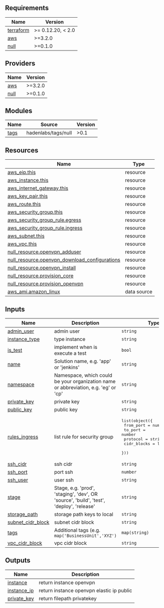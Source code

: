 <!-- BEGIN_TF_DOCS -->
## Requirements

| Name | Version |
|------|---------|
| <a name="requirement_terraform"></a> [terraform](#requirement\_terraform) | >= 0.12.20, < 2.0 |
| <a name="requirement_aws"></a> [aws](#requirement\_aws) | >=3.2.0 |
| <a name="requirement_null"></a> [null](#requirement\_null) | >=0.1.0 |

## Providers

| Name | Version |
|------|---------|
| <a name="provider_aws"></a> [aws](#provider\_aws) | >=3.2.0 |
| <a name="provider_null"></a> [null](#provider\_null) | >=0.1.0 |

## Modules

| Name | Source | Version |
|------|--------|---------|
| <a name="module_tags"></a> [tags](#module\_tags) | hadenlabs/tags/null | >0.1 |

## Resources

| Name | Type |
|------|------|
| [aws_eip.this](https://registry.terraform.io/providers/hashicorp/aws/latest/docs/resources/eip) | resource |
| [aws_instance.this](https://registry.terraform.io/providers/hashicorp/aws/latest/docs/resources/instance) | resource |
| [aws_internet_gateway.this](https://registry.terraform.io/providers/hashicorp/aws/latest/docs/resources/internet_gateway) | resource |
| [aws_key_pair.this](https://registry.terraform.io/providers/hashicorp/aws/latest/docs/resources/key_pair) | resource |
| [aws_route.this](https://registry.terraform.io/providers/hashicorp/aws/latest/docs/resources/route) | resource |
| [aws_security_group.this](https://registry.terraform.io/providers/hashicorp/aws/latest/docs/resources/security_group) | resource |
| [aws_security_group_rule.egress](https://registry.terraform.io/providers/hashicorp/aws/latest/docs/resources/security_group_rule) | resource |
| [aws_security_group_rule.ingress](https://registry.terraform.io/providers/hashicorp/aws/latest/docs/resources/security_group_rule) | resource |
| [aws_subnet.this](https://registry.terraform.io/providers/hashicorp/aws/latest/docs/resources/subnet) | resource |
| [aws_vpc.this](https://registry.terraform.io/providers/hashicorp/aws/latest/docs/resources/vpc) | resource |
| [null_resource.openvpn_adduser](https://registry.terraform.io/providers/hashicorp/null/latest/docs/resources/resource) | resource |
| [null_resource.openvpn_download_configurations](https://registry.terraform.io/providers/hashicorp/null/latest/docs/resources/resource) | resource |
| [null_resource.openvpn_install](https://registry.terraform.io/providers/hashicorp/null/latest/docs/resources/resource) | resource |
| [null_resource.provision_core](https://registry.terraform.io/providers/hashicorp/null/latest/docs/resources/resource) | resource |
| [null_resource.provision_openvpn](https://registry.terraform.io/providers/hashicorp/null/latest/docs/resources/resource) | resource |
| [aws_ami.amazon_linux](https://registry.terraform.io/providers/hashicorp/aws/latest/docs/data-sources/ami) | data source |

## Inputs

| Name | Description | Type | Default | Required |
|------|-------------|------|---------|:--------:|
| <a name="input_admin_user"></a> [admin\_user](#input\_admin\_user) | admin user | `string` | `"openvpn"` | no |
| <a name="input_instance_type"></a> [instance\_type](#input\_instance\_type) | type instance | `string` | `"t2.micro"` | no |
| <a name="input_is_test"></a> [is\_test](#input\_is\_test) | implement when is execute a test | `bool` | `false` | no |
| <a name="input_name"></a> [name](#input\_name) | Solution name, e.g. 'app' or 'jenkins' | `string` | n/a | yes |
| <a name="input_namespace"></a> [namespace](#input\_namespace) | Namespace, which could be your organization name or abbreviation, e.g. 'eg' or 'cp' | `string` | `null` | no |
| <a name="input_private_key"></a> [private\_key](#input\_private\_key) | private key | `string` | n/a | yes |
| <a name="input_public_key"></a> [public\_key](#input\_public\_key) | public key | `string` | n/a | yes |
| <a name="input_rules_ingress"></a> [rules\_ingress](#input\_rules\_ingress) | list rule for security group | <pre>list(object({<br/>    from_port   = number<br/>    to_port     = number<br/>    protocol    = string<br/>    cidr_blocks = list(string)<br/>  }))</pre> | `[]` | no |
| <a name="input_ssh_cidr"></a> [ssh\_cidr](#input\_ssh\_cidr) | ssh cidr | `string` | `"0.0.0.0/0"` | no |
| <a name="input_ssh_port"></a> [ssh\_port](#input\_ssh\_port) | port ssh | `number` | `22` | no |
| <a name="input_ssh_user"></a> [ssh\_user](#input\_ssh\_user) | user ssh | `string` | `"ubuntu"` | no |
| <a name="input_stage"></a> [stage](#input\_stage) | Stage, e.g. 'prod', 'staging', 'dev', OR 'source', 'build', 'test', 'deploy', 'release' | `string` | `null` | no |
| <a name="input_storage_path"></a> [storage\_path](#input\_storage\_path) | storage path keys to local | `string` | `"~/openvpn"` | no |
| <a name="input_subnet_cidr_block"></a> [subnet\_cidr\_block](#input\_subnet\_cidr\_block) | subnet cidr block | `string` | `"10.0.0.0/16"` | no |
| <a name="input_tags"></a> [tags](#input\_tags) | Additional tags (e.g. `map('BusinessUnit','XYZ')` | `map(string)` | `{}` | no |
| <a name="input_vpc_cidr_block"></a> [vpc\_cidr\_block](#input\_vpc\_cidr\_block) | vpc cidr block | `string` | `"10.0.0.0/16"` | no |

## Outputs

| Name | Description |
|------|-------------|
| <a name="output_instance"></a> [instance](#output\_instance) | return instance openvpn |
| <a name="output_instance_ip"></a> [instance\_ip](#output\_instance\_ip) | return instance openvpn elastic ip public |
| <a name="output_private_key"></a> [private\_key](#output\_private\_key) | return filepath privatekey |
<!-- END_TF_DOCS -->